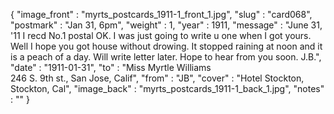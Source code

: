 {
  "image_front" : "myrts_postcards_1911-1_front_1.jpg",
  "slug" : "card068",
  "postmark" : "Jan 31, 6pm",
  "weight" : 1,
  "year" : 1911,
  "message" : "June 31, '11 I recd No.1 postal OK. I was just going to write u one when I got yours. Well I hope you got house without drowing. It stopped raining at noon and it is a peach of a day. Will write letter later. Hope to hear from you soon. J.B.",
  "date" : "1911-01-31",
  "to" : "Miss Myrtle Williams<br> 246 S. 9th st., San Jose, Calif",
  "from" : "JB",
  "cover" : "Hotel Stockton, Stockton, Cal",
  "image_back" : "myrts_postcards_1911-1_back_1.jpg",
  "notes" : ""
}
